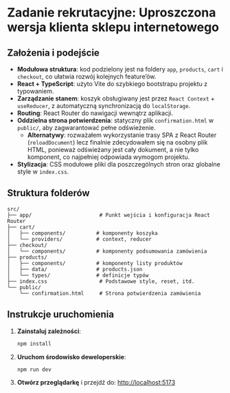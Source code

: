 # Zadanie rekrutacyjne: Uproszczona wersja klienta sklepu internetowego

## Założenia i podejście

* **Modułowa struktura**: kod podzielony jest na foldery `app`, `products`, `cart` i `checkout`, co ułatwia rozwój kolejnych feature’ów.
* **React + TypeScript**: użyto Vite do szybkiego bootstrapu projektu z typowaniem.
* **Zarządzanie stanem**: koszyk obsługiwany jest przez `React Context` + `useReducer`, z automatyczną synchronizacją do `localStorage`.
* **Routing**: React Router do nawigacji wewnątrz aplikacji.
* **Oddzielna strona potwierdzenia**: statyczny plik `confirmation.html` w `public/`, aby zagwarantować pełne odświeżenie.
  * **Alternatywy**: rozważałem wykorzystanie trasy SPA z React Router (`reloadDocument`) lecz finalnie zdecydowałem się na osobny plik HTML, ponieważ odświeżany jest cały dokument, a nie tylko komponent, co najpełniej odpowiada wymogom projektu.
* **Stylizacja**: CSS modułowe pliki dla poszczególnych stron oraz globalne style w `index.css`.

## Struktura folderów

```
src/
├── app/                      # Punkt wejścia i konfiguracja React Router
├── cart/
│   ├── components/          # komponenty koszyka
│   └── providers/           # context, reducer
├── checkout/
│   └── components/          # komponenty podsumowania zamówienia
├── products/
│   ├── components/          # komponenty listy produktów
│   ├── data/                # products.json
│   └── types/               # definicje typów
├── index.css                 # Podstawowe style, reset, itd.
└── public/
    └── confirmation.html     # Strona potwierdzenia zamówienia
```

## Instrukcje uruchomienia

1. **Zainstaluj zależności**:

   ```bash
   npm install
   ```

2. **Uruchom środowisko deweloperskie**:

   ```bash
   npm run dev
   ```

3. **Otwórz przeglądarkę** i przejdź do: [http://localhost:5173](http://localhost:5173)